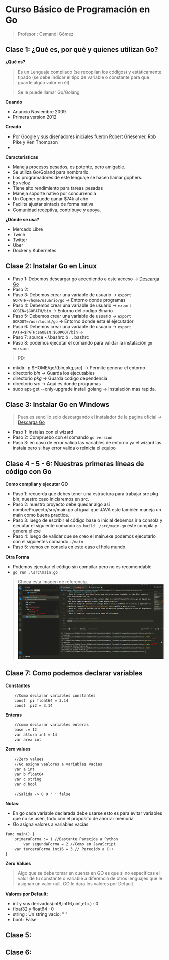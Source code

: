 # Curso Básico de Programación en Go 
> Profesor : Osmandi Gómez

## Clase 1: ¿Qué es, por qué y quienes utilizan Go?

**¿Qué es?**

> Es un Lenguaje compilado (se recopilan los códigos) y estáticamente tipado 
(se debe indicar el tipo de variable o constante para que guarde algún valor en él)

> Se le puede llamar Go/Golang 

**Cuando**
- Anuncio Noviembre 2009
- Primera version 2012

**Creado**
- Por Google​ y sus diseñadores iniciales fueron Robert Griesemer, Rob Pike y Ken Thompson
- 

**Caracteristicas**
- Maneja procesos pesados, es potente, pero amigable.
- Se utiliza Go/Goland para nombrarlo.
- Los programadores de este lenguaje se hacen llamar gophers.
- Es veloz
- Tiene alto rendimiento para tareas pesadas
- Maneja soporte nativo por concurrencia
- Un Gopher puede ganar $74k al año
- Facilita ajustar sintaxis de forma nativa
- Comunidad receptiva, contribuye y apoya.

**¿Dónde se usa?**
- Mercado Libre
- Twich
- Twitter
- Uber
- Docker y Kubernetes


## Clase 2: Instalar Go en Linux

- Paso 1: Debemos descargar go accediendo a este acceso -> [Descarga Go](https://go.dev/dl/)
- Paso 2: 
- Paso 3: Debemos crear una variable de usuario -> `export GOPATH=/home/usuario/go` -> Entorno donde programas 
- Paso 4: Debemos crear una variable de usuario -> `export GOBIN=$GOPATH/bin`       -> Entorno del codigo Binario 
- Paso 5: Debemos crear una variable de usuario -> `export GOROOT=/usr/local/go`    -> Entorno donde esta el ejecutador 
- Paso 6: Debemos crear una variable de usuario -> `export PATH=$PATH:$GOBIN:$GOROOT/bin`    -> 
- Paso 7: source ~/.bashrc ó . . bashrc 
- Paso 8: podemos ejecutar el comando para validar la instalación `go version`

> PD: 
- mkdir -p $HOME/go/{bin,pkg,src} -> Permite generar el entorno 
- directorio *bin* -> Guarda los ejecutables 
- directorio *pkg* -> Guarda codigo dependencia 
- directorio *src* -> Aqui es donde programas  
- sudo apt-get --only-upgrade install golang -> Instalación mas rapida.

## Clase 3: Instalar Go en Windows

> Pues es sencillo solo descargando el instalador de la pagina oficial -> [Descarga Go](https://go.dev/dl/)
- Paso 1: Instalas con el wizard 
- Paso 2: Compruebo con el comando `go version`
- Paso 3: en caso de error valida las variables de entorno ya el wizard las instala pero si hay error valida o reinicia el equipo 

## Clase 4 - 5 - 6:  Nuestras primeras líneas de código con Go

**Como compilar y ejecutar GO**
- Paso 1: recuerda que debes tener una estructura para trabajar src pkg bin, nuestro caso iniciaremos en src. 
- Paso 2: nuestro proyecto debe quedar algo así nombreProyecto/src/main.go al igual que JAVA este también maneja un main como buena practica. 
- Paso 3: luego de escribir el código base o inicial debemos ir a consola y ejecutar el siguiente comando `go build ./src/main.go` este compila y genera el exe 
- Paso 4:  luego de validar que se creo el main.exe podemos ejecutarlo con el siguientes comando `./main`
- Paso 5: vemos en consola en este caso el hola mundo. 

**Otra Forma**
- Podemos ejecutar el código sin compilar pero no es recomendable 
- `go run .\src\main.go`

> Checa esta imagen de referencia. 
![Compilacion_ejecucion_go](./info/Compilacion_ejecucion_go.png)

## Clase 7: Como podemos declarar variables  

**Constantes**
```
	//Como declarar variables constantes 
	const  pi float64 = 3.14
	const  pi2 = 3.14 

``` 

**Enteras**
```
	//como declarar variables enteras 
	base := 12 
	var altura int = 14
	var area int  
``` 

**Zero values**
```
	//Zero values
	//Go asigna vaalores a variables vacías
	var a int
	var b float64
	var c string
	var d bool

    //Salida -> 0 0 ' ' false
``` 
**Notas:**
- En go cada variable declarada debe usarse esto es para evitar variables que no se usen, todo con el proposito de ahorrar memoria 
- Go asigna valores a variables vacías

```
func main() {
	primeraForma := 1 //Bastante Parecida a Python
    	var segundaForma = 2 //Como en JavaScript
	var terceraForma int16 = 3 // Parecido a C++
}
```

**Zero Values**
>Algo que se debe tomar en cuenta en GO es que si no especificas el valor de tu constante o variable a diferencia de otros lenguajes que le asignan un valor null, GO le dara los valores por Default.

**Valores por Default:**
- int y sus derivados(int8,int16,uint,etc.) : 0
- float32 y float64 : 0
- string : Un string vacio: " "
- bool : False

## Clase 5: 
## Clase 6: 